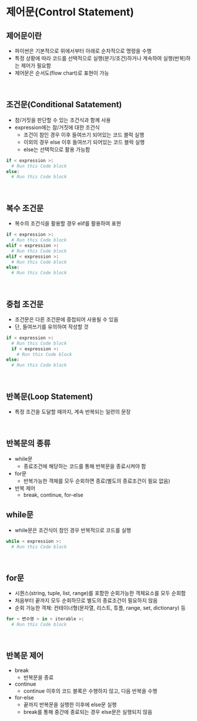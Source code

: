 # 제어문(Control Statement)

## 제어문이란

- 파이썬은 기본적으로 위에서부터 아래로 순차적으로 명령을 수행
- 특정 상황에 따라 코드를 선택적으로 실행(분기/조건)하거나 계속하여 실행(반복)하는 제어가 필요함
- 제어문은 순서도(flow chart)로 표현이 가능

<br>

## 조건문(Conditional Satatement)

- 참/거짓을 판단할 수 있는 조건식과 함께 사용
- expression에는 참/거짓에 대한 조건식
  - 조건이 참인 경우 이후 들여쓰기 되어있는 코드 블럭 실행
  - 이외의 경우 else 이후 들여쓰기 되어있는 코드 블럭 실행
  - else는 선택적으로 활용 가능함

```python
if < expression >:
  # Run this Code block
else:
  # Run this Code block
```

<br>

## 복수 조건문

- 복수의 조건식을 활용할 경우 elif를 활용하여 표현

```python
if < expression >:
  # Run this Code block
elif < expression >:
  # Run this Code block
elif < expression >:
  # Run this Code block
else:
  # Run this Code block
```

<br>

## 중첩 조건문

- 조건문은 다른 조건문에 중첩되어 사용될 수 있음
- 단, 들여쓰기를 유의하여 작성할 것

```python
if < expression >:
  # Run this Code block
  if < expression >:
    # Run this Code block
else:
  # Run this Code block
```

<br>

## 반복문(Loop Statement)

- 특정 조건을 도달할 때까지, 계속 반복되는 일련의 문장

<br>

## 반복문의 종류

- while문
  - 종료조건에 해당하는 코드를 통해 반복문을 종료시켜야 함
- for문
  - 반복가능한 객체를 모두 순회하면 종료(별도의 종료조건이 필요 없음)
- 반복 제어
  - break, continue, for-else

## while문

- while문은 조건식이 참인 경우 반복적으로 코드를 실행

```python
while < expression >:
  # Run this Code block
```

<br>

## for문

- 시퀀스(string, tuple, list, range)를 포함한 순회가능한 객체요소를 모두 순회함
- 처음부터 끝까지 모두 순회하므로 별도의 종료조건이 필요하지 않음
- 순회 가능한 객체: 컨테이너형(문자열, 리스트, 튜플, range, set, dictionary) 등

```python
for < 변수명 > in < iterable >:
  # Run this Code block
```

<br>

## 반복문 제어

- break
  - 반복문을 종료
- continue
  - continue 이후의 코드 블록은 수행하지 않고, 다음 반복을 수행
- for-else
  - 끝까지 반복문을 실행한 이후에 else문 실행
  - break를 통해 중간에 종료되는 경우 else문은 실행되지 않음
